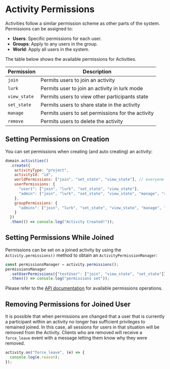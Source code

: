 # Activity Permissions

Activities follow a similar permission scheme as other parts of the system. Permissions can be assigned to:

* **Users**: Specific permissions for each user.
* **Groups**: Apply to any users in the group.
* **World**: Apply all users in the system.

The table below shows the available permissions for Activities.

| Permission | Description |
| --- | --- |
| `join` | Permits users to join an activity |
| `lurk` | Permits user to join an activity in lurk mode |
| `view_state` | Permits users to view other participants state |
| `set_state` | Permits users to share state in the activity |
| `manage` | Permits users to set permissions for the activity |
| `remove` | Permits users to delete the activity |

## Setting Permissions on Creation
You can set permissions when creating (and auto creating) an activity:

```js
domain.activities()
  .create({
    activityType: "project", 
    activityId: "id",
    worldPermissions: ["join", "set_state", "view_state"], // everyone
    userPermissions: {
      "user1": ["join", "lurk", "set_state", "view_state"],
      "admin": ["join", "lurk", "set_state", "view_state", "manage", "remove"]
    },
    groupPermissions: {
      "admins": ["join", "lurk", "set_state", "view_state", "manage", "remove"]
    }
  })
  .then(() => console.log("Activity Created!"));
```

## Setting Permissions While Joined
Permissions can be set on a joined activity by using the `Activity.permissions()` method to obtain an `ActivityPermissionManager`:

```js
const permissionsManager = activity.permissions();
permissionsManager
  .setUserPermissions({"testUser": ["join", "view_state", "set_state"]})
  .then(() => console.log("permissions set"));
```

Please refer to the [API documentation](https://docs.convergence.io/js-api/modules/activities.html) for available permissions operations.

## Removing Permissions for Joined User
It is possible that when permissions are changed that a user that is currently a participant within an activity no longer has sufficient privileges to remained joined. In this case, all sessions for users in that situation will be removed from the Activity. Clients who are removed will receive a `force_leave` event with a message letting them know why they were removed.

```js
activity.on("force_leave", (e) => {
  console.log(e.reason);
});
```
